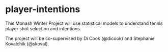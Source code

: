 # player-intentions

This Monash Winter Project will use statistical models to understand tennis player shot selection and intentions. 

The project will be co-supervised by Di Cook (@dicook) and Stephanie Kovalchik (@skoval).
